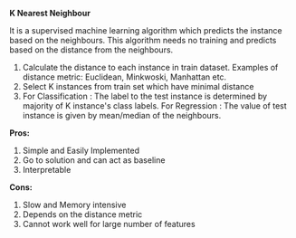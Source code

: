 **K Nearest Neighbour**

It is a supervised machine learning algorithm which predicts the instance based on the neighbours. This algorithm needs no training and predicts based on the distance from the neighbours.
1. Calculate the distance to each instance in train dataset. Examples of distance metric: Euclidean, Minkwoski, Manhattan etc.
2. Select K instances from train set which have minimal distance
3. For Classification : The label to the test instance is determined by majority of K instance's class labels.
   For Regression : The value of test instance is given by mean/median of the neighbours.

**Pros:**
1. Simple and Easily Implemented
2. Go to solution and can act as baseline
3. Interpretable

**Cons:**
1. Slow and Memory intensive
2. Depends on the distance metric
3. Cannot work well for large number of features
